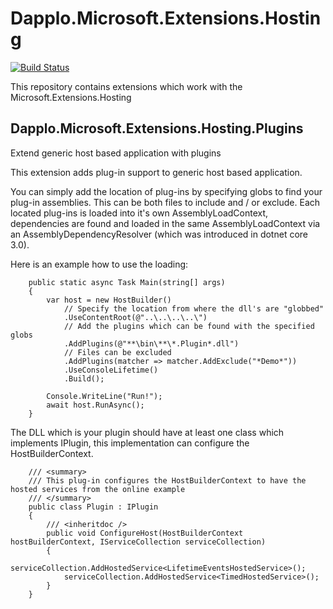 # Dapplo.Microsoft.Extensions.Hosting

[![Build Status](https://dev.azure.com/Dapplo/Dapplo.Microsoft.Extensions.Hosting/_apis/build/status/dapplo.Dapplo.Microsoft.Extensions.Hosting?branchName=master)](https://dev.azure.com/Dapplo/Dapplo.Microsoft.Extensions.Hosting/_build/latest?definitionId=6&branchName=master)

This repository contains extensions which work with the Microsoft.Extensions.Hosting 


Dapplo.Microsoft.Extensions.Hosting.Plugins
--------------------------------------------
Extend generic host based application with plugins

This extension adds plug-in support to generic host based application.

You can simply add the location of plug-ins by specifying globs to find your plug-in assemblies.
This can be both files to include and / or exclude.
Each located plug-ins is loaded into it's own AssemblyLoadContext, dependencies are found and loaded in the same AssemblyLoadContext via an AssemblyDependencyResolver (which was introduced in dotnet core 3.0).

Here is an example how to use the loading:
```
    public static async Task Main(string[] args)
    {
        var host = new HostBuilder()
            // Specify the location from where the dll's are "globbed"
            .UseContentRoot(@"..\..\..\..\")
            // Add the plugins which can be found with the specified globs
            .AddPlugins(@"**\bin\**\*.Plugin*.dll")
            // Files can be excluded
            .AddPlugins(matcher => matcher.AddExclude("*Demo*"))
            .UseConsoleLifetime()
            .Build();

        Console.WriteLine("Run!");
        await host.RunAsync();
    }
```

The DLL which is your plugin should have at least one class which implements IPlugin, this implementation can configure the HostBuilderContext.
```
    /// <summary>
    /// This plug-in configures the HostBuilderContext to have the hosted services from the online example
    /// </summary>
    public class Plugin : IPlugin
    {
        /// <inheritdoc />
        public void ConfigureHost(HostBuilderContext hostBuilderContext, IServiceCollection serviceCollection)
        {
            serviceCollection.AddHostedService<LifetimeEventsHostedService>();
            serviceCollection.AddHostedService<TimedHostedService>();
        }
    }
```
